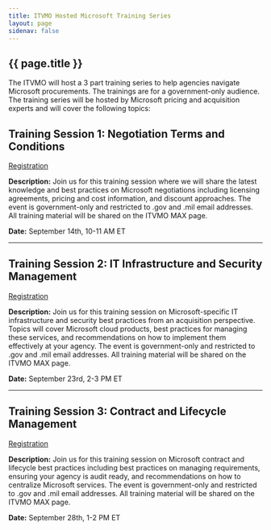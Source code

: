 ```yaml
---
title: ITVMO Hosted Microsoft Training Series
layout: page
sidenav: false
---
```


<section class="grid-container padding-left-0 padding-right-1">
<h1 class="margin-top-0">{{ page.title }}</h1>
<p>The ITVMO will host a 3 part training series to help agencies navigate Microsoft procurements. The trainings are for a government-only audience. The training series will be hosted by Microsoft pricing and acquisition experts and will cover the following topics:</p>

<h2>Training Session 1: Negotiation Terms and Conditions</h2>
<div><a href="https://gsa.zoomgov.com/webinar/register/WN_j80GQsrFR_e-YfbNVQ5kgA" aria-label="Negotiation Terms and Conditions" class="usa-button btn-primary">Registration</a></div>
<p><strong>Description:</strong> Join us for this training session where we will share the latest knowledge and best practices on Microsoft negotiations including licensing agreements, pricing and cost information, and discount approaches. The event is government-only and restricted to .gov and .mil email addresses. All training material will be shared on the ITVMO MAX page.</p>
<p><strong>Date:</strong> September 14th, 10-11 AM ET</p>
<hr>

<h2>Training Session 2: IT Infrastructure and Security Management</h2>
<div><a href="https://gsa.zoomgov.com/webinar/register/WN_yQ1A935wQ8qHDl59LhqfhA" aria-label="IT Infrastructure and Security Management" class="usa-button btn-primary">Registration</a></div>
<p><strong>Description:</strong> Join us for this training session on Microsoft-specific IT infrastructure and security best practices from an acquisition perspective. Topics will cover Microsoft cloud products, best practices for managing these services, and recommendations on how to implement them effectively at your agency. The event is government-only and restricted to .gov and .mil email addresses. All training material will be shared on the ITVMO MAX page.</p>
<p><strong>Date:</strong> September 23rd, 2-3 PM ET</p>
<hr>

<h2>Training Session 3: Contract and Lifecycle Management</h2>
<div><a href="https://gsa.zoomgov.com/webinar/register/WN_jgmzttkCTbeNUHKW_aor9Q" aria-label="Contract and Lifecycle Management" class="usa-button btn-primary">Registration</a></div>
<p><strong>Description:</strong> Join us for this training session on Microsoft contract and lifecycle best practices including best practices on managing requirements, ensuring your agency is audit ready, and recommendations on how to centralize Microsoft services. The event is government-only and restricted to .gov and .mil email addresses. All training material will be shared on the ITVMO MAX page.</p>
<p><strong>Date:</strong> September 28th, 1-2 PM ET</p>
</section>
